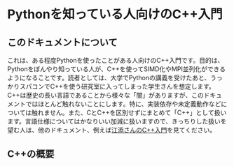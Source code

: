 # Pythonを知っている人向けのC++入門

## このドキュメントについて

これは、ある程度Pythonを使ったことがある人向けのC++入門です。目的は、Pythonをぼんやり知っている人が、C++を使ってSIMD化やMPI並列化ができるようになることです。読者としては、大学でPythonの講義を受けたあと、うっかりスパコンでC++を使う研究室に入ってしまった学生さんを想定します。C++は歴史の長い言語であることから様々な「闇」がありますが、このドキュメントではほとんど触れないことにします。特に、実装依存や未定義動作などについては触れません。また、CとC++を区別せずにまとめて「C++」として扱います。言語仕様についてはかなりいい加減に扱いますので、きっちりした扱いを望む人は、他のドキュメント、例えば[江添さんのC++入門](https://ezoeryou.github.io/cpp-intro/)を見てください。

## C++の概要

